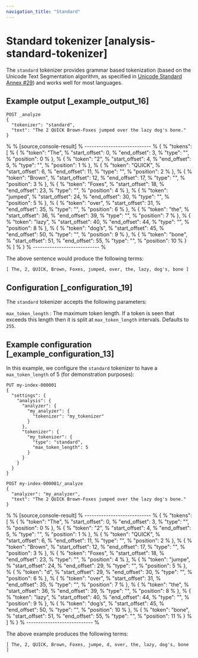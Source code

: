 ```yaml
---
navigation_title: "Standard"
---
```


# Standard tokenizer [analysis-standard-tokenizer]


The `standard` tokenizer provides grammar based tokenization (based on the Unicode Text Segmentation algorithm, as specified in [Unicode Standard Annex #29](https://unicode.org/reports/tr29/)) and works well for most languages.


## Example output [_example_output_16] 

```console
POST _analyze
{
  "tokenizer": "standard",
  "text": "The 2 QUICK Brown-Foxes jumped over the lazy dog's bone."
}
```

% 
% [source,console-result]
% ----------------------------
% {
%   "tokens": [
%     {
%       "token": "The",
%       "start_offset": 0,
%       "end_offset": 3,
%       "type": "<ALPHANUM>",
%       "position": 0
%     },
%     {
%       "token": "2",
%       "start_offset": 4,
%       "end_offset": 5,
%       "type": "<NUM>",
%       "position": 1
%     },
%     {
%       "token": "QUICK",
%       "start_offset": 6,
%       "end_offset": 11,
%       "type": "<ALPHANUM>",
%       "position": 2
%     },
%     {
%       "token": "Brown",
%       "start_offset": 12,
%       "end_offset": 17,
%       "type": "<ALPHANUM>",
%       "position": 3
%     },
%     {
%       "token": "Foxes",
%       "start_offset": 18,
%       "end_offset": 23,
%       "type": "<ALPHANUM>",
%       "position": 4
%     },
%     {
%       "token": "jumped",
%       "start_offset": 24,
%       "end_offset": 30,
%       "type": "<ALPHANUM>",
%       "position": 5
%     },
%     {
%       "token": "over",
%       "start_offset": 31,
%       "end_offset": 35,
%       "type": "<ALPHANUM>",
%       "position": 6
%     },
%     {
%       "token": "the",
%       "start_offset": 36,
%       "end_offset": 39,
%       "type": "<ALPHANUM>",
%       "position": 7
%     },
%     {
%       "token": "lazy",
%       "start_offset": 40,
%       "end_offset": 44,
%       "type": "<ALPHANUM>",
%       "position": 8
%     },
%     {
%       "token": "dog’s",
%       "start_offset": 45,
%       "end_offset": 50,
%       "type": "<ALPHANUM>",
%       "position": 9
%     },
%     {
%       "token": "bone",
%       "start_offset": 51,
%       "end_offset": 55,
%       "type": "<ALPHANUM>",
%       "position": 10
%     }
%   ]
% }
% ----------------------------
% 

The above sentence would produce the following terms:

```text
[ The, 2, QUICK, Brown, Foxes, jumped, over, the, lazy, dog's, bone ]
```


## Configuration [_configuration_19] 

The `standard` tokenizer accepts the following parameters:

`max_token_length`
:   The maximum token length. If a token is seen that exceeds this length then it is split at `max_token_length` intervals. Defaults to `255`.


## Example configuration [_example_configuration_13] 

In this example, we configure the `standard` tokenizer to have a `max_token_length` of 5 (for demonstration purposes):

```console
PUT my-index-000001
{
  "settings": {
    "analysis": {
      "analyzer": {
        "my_analyzer": {
          "tokenizer": "my_tokenizer"
        }
      },
      "tokenizer": {
        "my_tokenizer": {
          "type": "standard",
          "max_token_length": 5
        }
      }
    }
  }
}

POST my-index-000001/_analyze
{
  "analyzer": "my_analyzer",
  "text": "The 2 QUICK Brown-Foxes jumped over the lazy dog's bone."
}
```

% 
% [source,console-result]
% ----------------------------
% {
%   "tokens": [
%     {
%       "token": "The",
%       "start_offset": 0,
%       "end_offset": 3,
%       "type": "<ALPHANUM>",
%       "position": 0
%     },
%     {
%       "token": "2",
%       "start_offset": 4,
%       "end_offset": 5,
%       "type": "<NUM>",
%       "position": 1
%     },
%     {
%       "token": "QUICK",
%       "start_offset": 6,
%       "end_offset": 11,
%       "type": "<ALPHANUM>",
%       "position": 2
%     },
%     {
%       "token": "Brown",
%       "start_offset": 12,
%       "end_offset": 17,
%       "type": "<ALPHANUM>",
%       "position": 3
%     },
%     {
%       "token": "Foxes",
%       "start_offset": 18,
%       "end_offset": 23,
%       "type": "<ALPHANUM>",
%       "position": 4
%     },
%     {
%       "token": "jumpe",
%       "start_offset": 24,
%       "end_offset": 29,
%       "type": "<ALPHANUM>",
%       "position": 5
%     },
%     {
%       "token": "d",
%       "start_offset": 29,
%       "end_offset": 30,
%       "type": "<ALPHANUM>",
%       "position": 6
%     },
%     {
%       "token": "over",
%       "start_offset": 31,
%       "end_offset": 35,
%       "type": "<ALPHANUM>",
%       "position": 7
%     },
%     {
%       "token": "the",
%       "start_offset": 36,
%       "end_offset": 39,
%       "type": "<ALPHANUM>",
%       "position": 8
%     },
%     {
%       "token": "lazy",
%       "start_offset": 40,
%       "end_offset": 44,
%       "type": "<ALPHANUM>",
%       "position": 9
%     },
%     {
%       "token": "dog’s",
%       "start_offset": 45,
%       "end_offset": 50,
%       "type": "<ALPHANUM>",
%       "position": 10
%     },
%     {
%       "token": "bone",
%       "start_offset": 51,
%       "end_offset": 55,
%       "type": "<ALPHANUM>",
%       "position": 11
%     }
%   ]
% }
% ----------------------------
% 

The above example produces the following terms:

```text
[ The, 2, QUICK, Brown, Foxes, jumpe, d, over, the, lazy, dog's, bone ]
```

